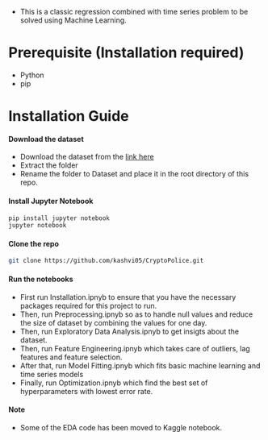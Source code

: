 * This is a classic regression combined with time series problem to be solved using Machine Learning.

# Prerequisite (Installation required)
* Python
* pip

# Installation Guide

#### Download the dataset
* Download the dataset from the [link here](https://www.kaggle.com/c/g-research-crypto-forecasting/data)
* Extract the folder
* Rename the folder to Dataset and place it in the root directory of this repo.

#### Install Jupyter Notebook
```bash
pip install jupyter notebook
jupyter notebook
```

#### Clone the repo
```bash
git clone https://github.com/kashvi05/CryptoPolice.git
```

#### Run the notebooks
* First run Installation.ipnyb to ensure that you have the necessary packages required for this project to run.
* Then, run Preprocessing.ipnyb so as to handle null values and reduce the size of dataset by combining the values for one day.
* Then, run Exploratory Data Analysis.ipnyb to get insigts about the dataset.
* Then, run Feature Engineering.ipnyb which takes care of outliers, lag features and feature selection.
* After that, run Model Fitting.ipnyb which fits basic machine learning and time series models
* Finally, run Optimization.ipnyb which find the best set of hyperparameters with lowest error rate.

#### Note
* Some of the EDA code has been moved to Kaggle notebook.